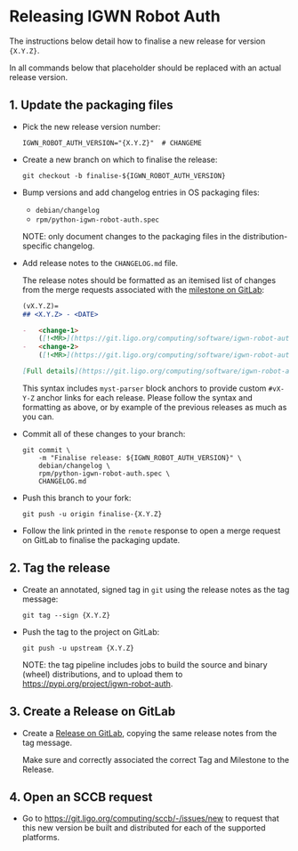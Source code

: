 # Releasing IGWN Robot Auth

The instructions below detail how to finalise a new release
for version `{X.Y.Z}`.

In all commands below that placeholder should be replaced
with an actual release version.

## 1. Update the packaging files

-   Pick the new release version number:

    ```shell
    IGWN_ROBOT_AUTH_VERSION="{X.Y.Z}"  # CHANGEME
    ```

-   Create a new branch on which to finalise the release:

    ```shell
    git checkout -b finalise-${IGWN_ROBOT_AUTH_VERSION}
    ```

-   Bump versions and add changelog entries in OS packaging files:

    - `debian/changelog`
    - `rpm/python-igwn-robot-auth.spec`

    NOTE: only document changes to the packaging files in the
    distribution-specific changelog.

-   Add release notes to the `CHANGELOG.md` file.

    The release notes should be formatted as an itemised list of changes from
    the merge requests associated with the
    [milestone on GitLab](https://git.ligo.org/computing/software/igwn-robot-auth/-/milestones):

    ```markdown
    (vX.Y.Z)=
    ## <X.Y.Z> - <DATE>

    -   <change-1>
        ([!<MR>](https://git.ligo.org/computing/software/igwn-robot-auth/-/merge_requests/<MR>))
    -   <change-2>
        ([!<MR>](https://git.ligo.org/computing/software/igwn-robot-auth/-/merge_requests/<MR>))

    [Full details](https://git.ligo.org/computing/software/igwn-robot-auth/-/releases/<X.Y.Z>)
    ```

    This syntax includes `myst-parser` block anchors to provide custom `#vX-Y-Z`
    anchor links for each release.
    Please follow the syntax and formatting as above, or by example of the
    previous releases as much as you can.

-   Commit all of these changes to your branch:

    ```shell
    git commit \
        -m "Finalise release: ${IGWN_ROBOT_AUTH_VERSION}" \
        debian/changelog \
        rpm/python-igwn-robot-auth.spec \
        CHANGELOG.md
    ```

-   Push this branch to your fork:

    ```shell
    git push -u origin finalise-{X.Y.Z}
    ```

-   Follow the link printed in the `remote` response to open a
    merge request on GitLab to finalise the packaging update.

## 2. Tag the release

-   Create an annotated, signed tag in `git` using the release notes
    as the tag message:

    ```shell
    git tag --sign {X.Y.Z}
    ```

-   Push the tag to the project on GitLab:

    ```shell
    git push -u upstream {X.Y.Z}
    ```

    NOTE: the tag pipeline includes jobs to build the source and binary (wheel)
    distributions, and to upload them to <https://pypi.org/project/igwn-robot-auth>.

## 3. Create a Release on GitLab

-   Create a
    [Release on GitLab](https://git.ligo.org/computing/software/igwn-robot-auth/-/releases/new),
    copying the same release notes from the tag message.

    Make sure and correctly associated the correct Tag and Milestone to
    the Release.

## 4. Open an SCCB request

-   Go to <https://git.ligo.org/computing/sccb/-/issues/new> to request
    that this new version be built and distributed for each of the supported platforms.
